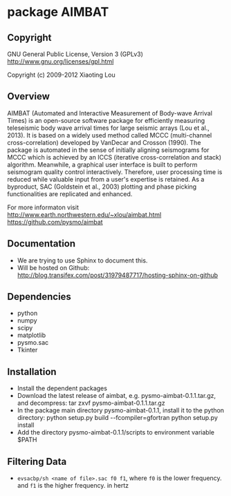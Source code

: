 package AIMBAT 
==============
 
Copyright
---------
GNU General Public License, Version 3 (GPLv3) 
http://www.gnu.org/licenses/gpl.html

Copyright (c) 2009-2012 Xiaoting Lou


Overview
--------
AIMBAT (Automated and Interactive Measurement of Body-wave Arrival Times) 
is an open-source software package for efficiently measuring teleseismic 
body wave arrival times for large seismic arrays (Lou et al., 2013). It is 
based on a widely used method called MCCC (multi-channel cross-correlation) 
developed by VanDecar and Crosson (1990). The package is automated in the 
sense of initially aligning seismograms for MCCC which is achieved by an 
ICCS (iterative cross-correlation and stack) algorithm. Meanwhile, a 
graphical user interface is built to perform seismogram quality control 
interactively. Therefore, user processing time is reduced while valuable 
input from a user's expertise is retained. As a byproduct, SAC (Goldstein 
et al., 2003) plotting and phase picking functionalities are replicated 
and enhanced.

For more informaton visit 
http://www.earth.northwestern.edu/~xlou/aimbat.html
https://github.com/pysmo/aimbat

Documentation
-------------
* We are trying to use Sphinx to document this.
* Will be hosted on Github: http://blog.transifex.com/post/31979487717/hosting-sphinx-on-github

Dependencies
------------
* python
* numpy
* scipy
* matplotlib
* pysmo.sac
* Tkinter

Installation
------------
* Install the dependent packages
* Download the latest release of aimbat, e.g. pysmo-aimbat-0.1.1.tar.gz, and decompress:
	tar zxvf pysmo-aimbat-0.1.1.tar.gz
* In the package main directory pysmo-aimbat-0.1.1, install it to the python <site-packages> directory:
	python setup.py build --fcompiler=gfortran
	python setup.py install
* Add the directory pysmo-aimbat-0.1.1/scripts to environment variable $PATH

Filtering Data
--------------
* `evsacbp/sh <name of file>.sac f0 f1`, where `f0` is the lower frequency. and `f1` is the higher frequency. in hertz


